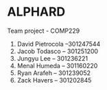 # ALPHARD

Team project - COMP229

1. David Pietrocola –301247544 
2. Jacob Todasco – 301251200 
3. Jungyu Lee – 301236221 
4. Menal Humeda – 301160220 
5. Ryan Arafeh – 301239052 
6. Zack Havers – 301202845 
